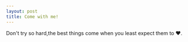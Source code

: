 ```yaml
---
layout: post
title: Come with me!
---
```


Don't try so hard,the best things come when you least expect them to ♥.

